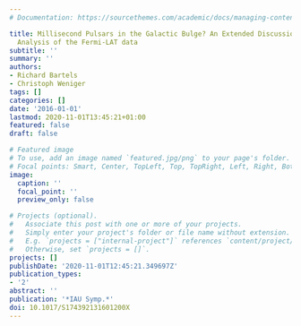 ```yaml
---
# Documentation: https://sourcethemes.com/academic/docs/managing-content/

title: Millisecond Pulsars in the Galactic Bulge? An Extended Discussion on the Wavelet
  Analysis of the Fermi-LAT data
subtitle: ''
summary: ''
authors:
- Richard Bartels
- Christoph Weniger
tags: []
categories: []
date: '2016-01-01'
lastmod: 2020-11-01T13:45:21+01:00
featured: false
draft: false

# Featured image
# To use, add an image named `featured.jpg/png` to your page's folder.
# Focal points: Smart, Center, TopLeft, Top, TopRight, Left, Right, BottomLeft, Bottom, BottomRight.
image:
  caption: ''
  focal_point: ''
  preview_only: false

# Projects (optional).
#   Associate this post with one or more of your projects.
#   Simply enter your project's folder or file name without extension.
#   E.g. `projects = ["internal-project"]` references `content/project/deep-learning/index.md`.
#   Otherwise, set `projects = []`.
projects: []
publishDate: '2020-11-01T12:45:21.349697Z'
publication_types:
- '2'
abstract: ''
publication: '*IAU Symp.*'
doi: 10.1017/S174392131601200X
---
```

